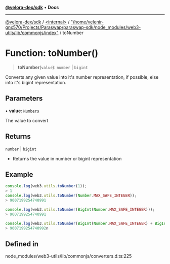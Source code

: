 [**@velora-dex/sdk**](../../../../README.md) • **Docs**

***

[@velora-dex/sdk](../../../../globals.md) / [\<internal\>](../../../README.md) / ["/home/velenir-gnx570/Projects/Paraswap/paraswap-sdk/node\_modules/web3-utils/lib/commonjs/index"](../README.md) / toNumber

# Function: toNumber()

> **toNumber**(`value`): `number` \| `bigint`

Converts any given value into it's number representation, if possible, else into it's bigint representation.

## Parameters

• **value**: [`Numbers`](../../../type-aliases/Numbers.md)

The value to convert

## Returns

`number` \| `bigint`

- Returns the value in number or bigint representation

## Example

```ts
console.log(web3.utils.toNumber(1));
> 1
console.log(web3.utils.toNumber(Number.MAX_SAFE_INTEGER));
> 9007199254740991

console.log(web3.utils.toNumber(BigInt(Number.MAX_SAFE_INTEGER)));
> 9007199254740991

console.log(web3.utils.toNumber(BigInt(Number.MAX_SAFE_INTEGER) + BigInt(1)));
> 9007199254740992n

```

## Defined in

node\_modules/web3-utils/lib/commonjs/converters.d.ts:225
